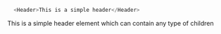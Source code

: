 ```js 
  <Header>This is a simple header</Header> 
```

This is a simple header element which can contain any type of children

